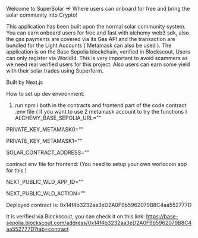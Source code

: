 Welcome to SuperSolar ☀️
Where users can onboard for free and bring the solar community into Crypto!

This application has been built upon the normal solar community system. You can earn onboard users for free and fast with alchemy web3 sdk, also the gas payments are covered via its Gas API and the transaction are bundled for the Light Accounts ( Metamask can also be used ). 
The application is on the Base Sepolia blockchain, verified in Blockscout, Users can only register via WorldId. This is very important to avoid scammers as we need real verified users for this project. Also users can earn some yield with their solar trades using Superform.

Built by Next.js

How to set up dev environment:

1. run npm i both in the contracts and frontend part of the code
contract .env file ( if you want to use 2 metamask account to try the functions )
ALCHEMY_BASE_SEPOLIA_URL=""

PRIVATE_KEY_METAMASK0=""

PRIVATE_KEY_METAMASK1=""

SOLAR_CONTRACT_ADDRESS=""

contract env file for frontend: (You need to setup your own worldcoin app for this )

NEXT_PUBLIC_WLD_APP_ID=""

NEXT_PUBLIC_WLD_ACTION=""

Deployed contract is: 0x14f4b3232aa3eD2A0F9b5962079B8C4aa552777D

It is verified via Blockscout, you can check it on this link: https://base-sepolia.blockscout.com/address/0x14f4b3232aa3eD2A0F9b5962079B8C4aa552777D?tab=contract

